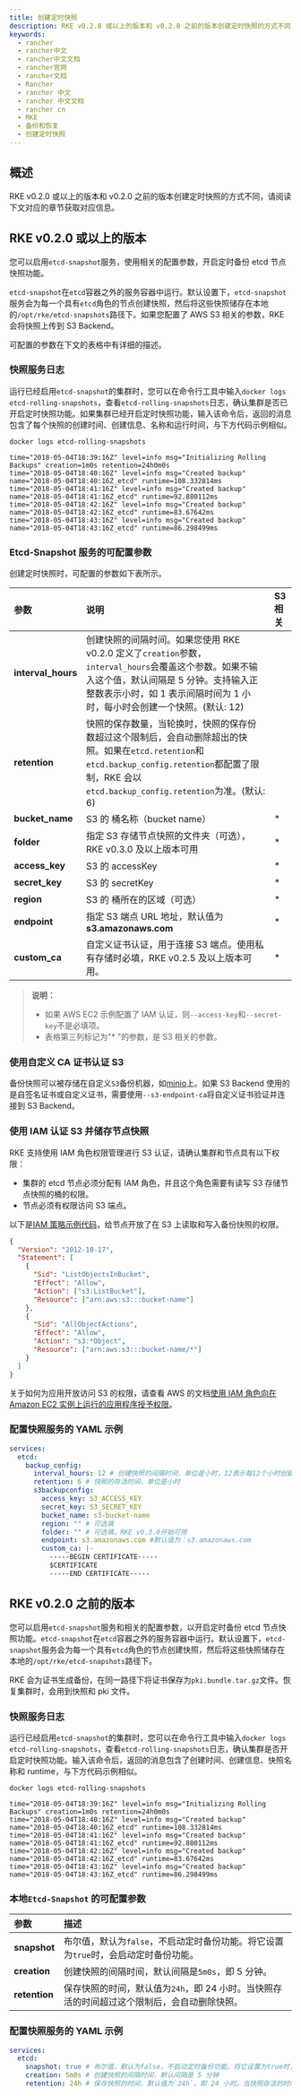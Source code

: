 ```yaml
---
title: 创建定时快照
description: RKE v0.2.0 或以上的版本和 v0.2.0 之前的版本创建定时快照的方式不同，请阅读下文对应的章节获取对应信息。
keywords:
  - rancher
  - rancher中文
  - rancher中文文档
  - rancher官网
  - rancher文档
  - Rancher
  - rancher 中文
  - rancher 中文文档
  - rancher cn
  - RKE
  - 备份和恢复
  - 创建定时快照
---
```


## 概述

RKE v0.2.0 或以上的版本和 v0.2.0 之前的版本创建定时快照的方式不同，请阅读下文对应的章节获取对应信息。

## RKE v0.2.0 或以上的版本

您可以启用`etcd-snapshot`服务，使用相关的配置参数，开启定时备份 etcd 节点快照功能。

`etcd-snapshot`在`etcd`容器之外的服务容器中运行。默认设置下，`etcd-snapshot`服务会为每一个具有`etcd`角色的节点创建快照，然后将这些快照储存在本地的`/opt/rke/etcd-snapshots`路径下。如果您配置了 AWS S3 相关的参数，RKE 会将快照上传到 S3 Backend。

可配置的参数在下文的表格中有详细的描述。

### 快照服务日志

运行已经启用`etcd-snapshot`的集群时，您可以在命令行工具中输入`docker logs etcd-rolling-snapshots`，查看`etcd-rolling-snapshots`日志，确认集群是否已开启定时快照功能。如果集群已经开启定时快照功能，输入该命令后，返回的消息包含了每个快照的创建时间、创建信息、名称和运行时间，与下方代码示例相似。

```shell
docker logs etcd-rolling-snapshots

time="2018-05-04T18:39:16Z" level=info msg="Initializing Rolling Backups" creation=1m0s retention=24h0m0s
time="2018-05-04T18:40:16Z" level=info msg="Created backup" name="2018-05-04T18:40:16Z_etcd" runtime=108.332814ms
time="2018-05-04T18:41:16Z" level=info msg="Created backup" name="2018-05-04T18:41:16Z_etcd" runtime=92.880112ms
time="2018-05-04T18:42:16Z" level=info msg="Created backup" name="2018-05-04T18:42:16Z_etcd" runtime=83.67642ms
time="2018-05-04T18:43:16Z" level=info msg="Created backup" name="2018-05-04T18:43:16Z_etcd" runtime=86.298499ms
```

### Etcd-Snapshot 服务的可配置参数

创建定时快照时，可配置的参数如下表所示。

| 参数               | 说明                                                                                                                                                                                                                      | S3 相关 |
| :----------------- | :------------------------------------------------------------------------------------------------------------------------------------------------------------------------------------------------------------------------ | :------ |
| **interval_hours** | 创建快照的间隔时间。如果您使用 RKE v0.2.0 定义了`creation`参数，`interval_hours`会覆盖这个参数。如果不输入这个值，默认间隔是 5 分钟。支持输入正整数表示小时，如 1 表示间隔时间为 1 小时，每小时会创建一个快照。(默认: 12) |         |
| **retention**      | 快照的保存数量，当轮换时，快照的保存份数超过这个限制后，会自动删除超出的快照。如果在`etcd.retention`和`etcd.backup_config.retention`都配置了限制，RKE 会以`etcd.backup_config.retention`为准。(默认: 6)                                 |         |
| **bucket_name**    | S3 的 桶名称（bucket name）                                                                                                                                                                                               | \*      |
| **folder**         | 指定 S3 存储节点快照的文件夹（可选）， RKE v0.3.0 及以上版本可用                                                                                                                                                          | \*      |
| **access_key**     | S3 的 accessKey                                                                                                                                                                                                           | \*      |
| **secret_key**     | S3 的 secretKey                                                                                                                                                                                                           | \*      |
| **region**         | S3 的 桶所在的区域（可选）                                                                                                                                                                                                | \*      |
| **endpoint**       | 指定 S3 端点 URL 地址，默认值为 **s3.amazonaws.com**                                                                                                                                                                      | \*      |
| **custom_ca**      | 自定义证书认证，用于连接 S3 端点。使用私有存储时必填，RKE v0.2.5 及以上版本可用。                                                                                                                                         | \*      |

> **说明：**
>
> - 如果 AWS EC2 示例配置了 IAM 认证，则`--access-key`和`--secret-key`不是必填项。
> - 表格第三列标记为"\* "的参数，是 S3 相关的参数。

### 使用自定义 CA 证书认证 S3

备份快照可以被存储在自定义`S3`备份机器，如[minio](https://min.io/)上。如果 S3 Backend 使用的是自签名证书或自定义证书，需要使用`--s3-endpoint-ca`将自定义证书验证并连接到 S3 Backend。

### 使用 IAM 认证 S3 并储存节点快照

RKE 支持使用 IAM 角色权限管理进行 S3 认证，请确认集群和节点具有以下权限：

- 集群的 etcd 节点必须分配有 IAM 角色，并且这个角色需要有读写 S3 存储节点快照的桶的权限。
- 节点必须有权限访问 S3 端点。

以下是[IAM 策略示例代码](https://docs.aws.amazon.com/IAM/latest/UserGuide/reference_policies_examples_s3_rw-bucket.html)，给节点开放了在 S3 上读取和写入备份快照的权限。

```json
{
  "Version": "2012-10-17",
  "Statement": [
    {
      "Sid": "ListObjectsInBucket",
      "Effect": "Allow",
      "Action": ["s3:ListBucket"],
      "Resource": ["arn:aws:s3:::bucket-name"]
    },
    {
      "Sid": "AllObjectActions",
      "Effect": "Allow",
      "Action": "s3:*Object",
      "Resource": ["arn:aws:s3:::bucket-name/*"]
    }
  ]
}
```

关于如何为应用开放访问 S3 的权限，请查看 AWS 的文档[使用 IAM 角色向在 Amazon EC2 实例上运行的应用程序授予权限](https://docs.aws.amazon.com/zh_cn/IAM/latest/UserGuide/id_roles_use_switch-role-ec2.html)。

### 配置快照服务的 YAML 示例

```yaml
services:
  etcd:
    backup_config:
      interval_hours: 12 # 创建快照的间隔时间，单位是小时，12表示每12个小时创建一个快照
      retention: 6 # 快照的存活时间，单位是小时
      s3backupconfig:
        access_key: S3_ACCESS_KEY
        secret_key: S3_SECRET_KEY
        bucket_name: s3-bucket-name
        region: "" # 可选填
        folder: "" # 可选填，RKE v0.3.0开始可用
        endpoint: s3.amazonaws.com #默认值为：s3.amazonaws.com
        custom_ca: |-
          -----BEGIN CERTIFICATE-----
          $CERTIFICATE
          -----END CERTIFICATE-----
```

## RKE v0.2.0 之前的版本

您可以启用`etcd-snapshot`服务和相关的配置参数，以开启定时备份 etcd 节点快照功能。`etcd-snapshot`在`etcd`容器之外的服务容器中运行。默认设置下，`etcd-snapshot`服务会为每一个具有`etcd`角色的节点创建快照，然后将这些快照储存在本地的`/opt/rke/etcd-snapshots`路径下。

RKE 会为证书生成备份，在同一路径下将证书保存为`pki.bundle.tar.gz`文件。恢复集群时，会用到快照和 pki 文件。

### 快照服务日志

运行已经启用`etcd-snapshot`的集群时，您可以在命令行工具中输入`docker logs etcd-rolling-snapshots`，查看`etcd-rolling-snapshots`日志，确认集群是否开启定时快照功能。输入该命令后，返回的消息包含了创建时间、创建信息、快照名称和 runtime，与下方代码示例相似。

```shell
docker logs etcd-rolling-snapshots

time="2018-05-04T18:39:16Z" level=info msg="Initializing Rolling Backups" creation=1m0s retention=24h0m0s
time="2018-05-04T18:40:16Z" level=info msg="Created backup" name="2018-05-04T18:40:16Z_etcd" runtime=108.332814ms
time="2018-05-04T18:41:16Z" level=info msg="Created backup" name="2018-05-04T18:41:16Z_etcd" runtime=92.880112ms
time="2018-05-04T18:42:16Z" level=info msg="Created backup" name="2018-05-04T18:42:16Z_etcd" runtime=83.67642ms
time="2018-05-04T18:43:16Z" level=info msg="Created backup" name="2018-05-04T18:43:16Z_etcd" runtime=86.298499ms
```

### 本地`Etcd-Snapshot` 的可配置参数

| 参数          | 描述                                                                                        |
| :------------ | :------------------------------------------------------------------------------------------ |
| **snapshot**  | 布尔值，默认为`false`，不启动定时备份功能。将它设置为`true`时，会启动定时备份功能。         |
| **creation**  | 创建快照的间隔时间，默认间隔是`5m0s`，即 5 分钟。                                           |
| **retention** | 保存快照的时间，默认值为`24h`，即 24 小时。当快照存活的时间超过这个限制后，会自动删除快照。 |

### 配置快照服务的 YAML 示例

```yaml
services:
  etcd:
    snapshot: true # 布尔值，默认为false，不启动定时备份功能。将它设置为true时，会启动定时备份功能
    creation: 5m0s # 创建快照的间隔时间，默认间隔是 5 分钟
    retention: 24h # 保存快照的时间，默认值为`24h`，即 24 小时。当快照存活的时间超过这个限制后，会自动删除快照
```
